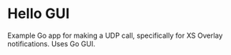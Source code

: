 # Hello GUI

Example Go app for making a UDP call, specifically for XS Overlay notifications. Uses Go GUI.
